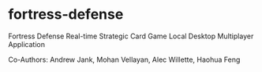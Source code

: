 # fortress-defense
Fortress Defense 
Real-time Strategic Card Game
Local Desktop Multiplayer Application

Co-Authors: Andrew Jank, Mohan Vellayan, Alec Willette, Haohua Feng
